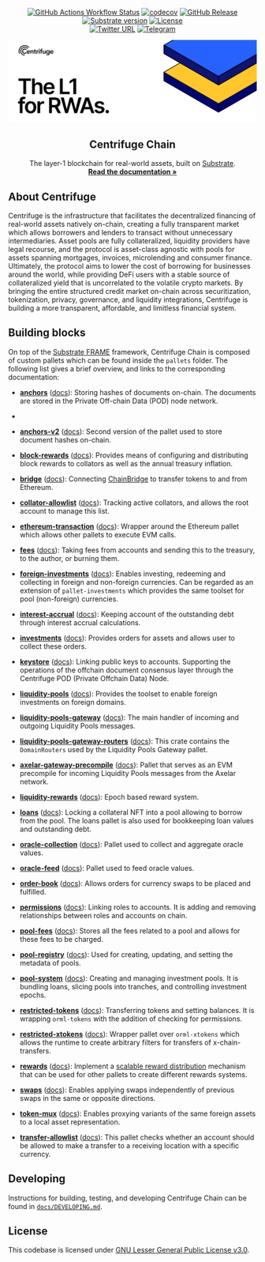 <div align="center">

[![GitHub Actions Workflow Status](https://img.shields.io/github/actions/workflow/status/centrifuge/centrifuge-chain/build-wasm.yml?label=Actions&logo=github)](https://github.com/centrifuge/centrifuge-chain/actions)
[![codecov](https://codecov.io/gh/centrifuge/centrifuge-chain/graph/badge.svg?token=RXlH3AJMRB)](https://codecov.io/gh/centrifuge/centrifuge-chain)
[![GitHub Release](https://img.shields.io/github/v/release/centrifuge/centrifuge-chain)](https://github.com/centrifuge/centrifuge-chain/releases)
[![Substrate version](https://img.shields.io/badge/Substrate-2.0.0-brightgreen?logo=Parity%20Substrate)](https://substrate.io/)
[![License](https://img.shields.io/github/license/centrifuge/centrifuge-chain?color=green)](https://github.com/centrifuge/centrifuge-chain/blob/main/LICENSE)
 <br />
[![Twitter URL](https://img.shields.io/twitter/url?style=social&url=https%3A%2F%2Ftwitter.com%2Fcentrifuge)](https://twitter.com/centrifuge/)
[![Telegram](https://img.shields.io/badge/Telegram-gray?logo=telegram)](https://t.me/centrifuge_chat)

</div>

<p align="center">
  <a href="https://centrifuge.io">
    <img alt="Centrifuge" src="/docs/images/banner.svg">
  </a>
  <h2 align="center">Centrifuge Chain</h2>

  <p align="center">
    The layer-1 blockchain for real-world assets, built on <a href="https://docs.substrate.io/">Substrate</a>.
    <br />
    <a href="https://docs.centrifuge.io/build/cent-chain/"><strong>Read the documentation »</strong></a>
  </p>

## About Centrifuge
Centrifuge is the infrastructure that facilitates the decentralized financing of real-world assets natively on-chain, creating a fully transparent market which allows borrowers and lenders to transact without unnecessary intermediaries. Asset pools are fully collateralized, liquidity providers have legal recourse, and the protocol is asset-class agnostic with pools for assets spanning mortgages, invoices, microlending and consumer finance. Ultimately, the protocol aims to lower the cost of borrowing for businesses around the world, while providing DeFi users with a stable source of collateralized yield that is uncorrelated to the volatile crypto markets. By bringing the entire structured credit market on-chain across securitization, tokenization, privacy, governance, and liquidity integrations, Centrifuge is building a more transparent, affordable, and limitless financial system.

## Building blocks
On top of the [Substrate FRAME](https://docs.substrate.io/reference/frame-pallets/) framework, Centrifuge Chain is composed of custom pallets which can be found inside the `pallets` folder. The following list gives a brief overview, and links to the corresponding documentation:

- [**anchors**](https://github.com/centrifuge/centrifuge-chain/tree/main/pallets/anchors) ([docs](https://reference.centrifuge.io/pallet_anchors/index.html)): Storing hashes of documents on-chain. The documents are stored in the Private Off-chain Data (POD) node network.
- 
- [**anchors-v2**](https://github.com/centrifuge/centrifuge-chain/tree/main/pallets/anchors-v2) ([docs](https://reference.centrifuge.io/pallet_anchors_v2/index.html)): Second version of the pallet used to store document hashes on-chain.

- [**block-rewards**](https://github.com/centrifuge/centrifuge-chain/tree/main/pallets/block-rewards) ([docs](https://reference.centrifuge.io/pallet_block_rewards/index.html)): Provides means of configuring and distributing block rewards to collators as well as the annual treasury inflation.

- [**bridge**](https://github.com/centrifuge/centrifuge-chain/tree/main/pallets/bridge) ([docs](https://reference.centrifuge.io/pallet_bridge/index.html)): Connecting [ChainBridge](https://github.com/centrifuge/chainbridge-substrate) to transfer tokens to and from Ethereum.

- [**collator-allowlist**](https://github.com/centrifuge/centrifuge-chain/tree/main/pallets/collator-allowlist) ([docs](https://reference.centrifuge.io/pallet_collator_allowlist/index.html)): Tracking active collators, and allows the root account to manage this list.

- [**ethereum-transaction**](https://github.com/centrifuge/centrifuge-chain/tree/main/pallets/ethereum-transaction) ([docs](https://reference.centrifuge.io/pallet_ethereum_transaction/index.html)): Wrapper around the Ethereum pallet which allows other pallets to execute EVM calls.

- [**fees**](https://github.com/centrifuge/centrifuge-chain/tree/main/pallets/fees) ([docs](https://reference.centrifuge.io/pallet_fees/index.html)): Taking fees from accounts and sending this to the treasury, to the author, or burning them.

- [**foreign-investments**](https://github.com/centrifuge/centrifuge-chain/tree/main/pallets/foreign-investments) ([docs](https://reference.centrifuge.io/pallet_foreign_investments/index.html)): Enables investing, redeeming and collecting in foreign and non-foreign currencies. Can be regarded as an extension of `pallet-investments` which provides the same toolset for pool (non-foreign) currencies.

- [**interest-accrual**](https://github.com/centrifuge/centrifuge-chain/tree/main/pallets/interest-accrual) ([docs](https://reference.centrifuge.io/pallet_interest_accrual/index.html)): Keeping account of the outstanding debt through interest accrual calculations.

- [**investments**](https://github.com/centrifuge/centrifuge-chain/tree/main/pallets/investments) ([docs](https://reference.centrifuge.io/pallet_investments/index.html)): Provides orders for assets and allows user to collect these orders.

- [**keystore**](https://github.com/centrifuge/centrifuge-chain/tree/main/pallets/keystore) ([docs](https://reference.centrifuge.io/pallet_keystore/index.html)): Linking public keys to accounts. Supporting the operations of the offchain document consensus layer through the Centrifuge POD (Private Offchain Data) Node.

- [**liquidity-pools**](https://github.com/centrifuge/centrifuge-chain/tree/main/pallets/liquidity-pools) ([docs](https://reference.centrifuge.io/pallet_liquidity_pools/index.html)): Provides the toolset to enable foreign investments on foreign domains.

- [**liquidity-pools-gateway**](https://github.com/centrifuge/centrifuge-chain/tree/main/pallets/liquidity-pools-gateway) ([docs](https://reference.centrifuge.io/pallet_liquidity_pools_gateway/index.html)): The main handler of incoming and outgoing Liquidity Pools messages.

- [**liquidity-pools-gateway-routers**](https://github.com/centrifuge/centrifuge-chain/tree/main/pallets/liquidity-pools-gateway/routers) ([docs](https://reference.centrifuge.io/liquidity_pools_gateway_routers/index.html)): This crate contains the `DomainRouters` used by the Liquidity Pools Gateway pallet.

- [**axelar-gateway-precompile**](https://github.com/centrifuge/centrifuge-chain/tree/main/pallets/liquidity-pools-gateway/axelar-gateway-precompile) ([docs](https://reference.centrifuge.io/axelar_gateway_precompile/index.html)): Pallet that serves as an EVM precompile for incoming Liquidity Pools messages from the Axelar network.

- [**liquidity-rewards**](https://github.com/centrifuge/centrifuge-chain/tree/main/pallets/liquidity-rewards) ([docs](https://reference.centrifuge.io/pallet_liquidity_rewards/index.html)): Epoch based reward system.

- [**loans**](https://github.com/centrifuge/centrifuge-chain/tree/main/pallets/loans) ([docs](https://reference.centrifuge.io/pallet_loans/index.html)): Locking a collateral NFT into a pool allowing to borrow from the pool. The loans pallet is also used for bookkeeping loan values and outstanding debt.

- [**oracle-collection**](https://github.com/centrifuge/centrifuge-chain/tree/main/pallets/oracle-collection) ([docs](https://reference.centrifuge.io/pallet_oracle_collection/index.html)): Pallet used to collect and aggregate oracle values.

- [**oracle-feed**](https://github.com/centrifuge/centrifuge-chain/tree/main/pallets/oracle-feed) ([docs](https://reference.centrifuge.io/pallet_oracle_feed/index.html)): Pallet used to feed oracle values.

- [**order-book**](https://github.com/centrifuge/centrifuge-chain/tree/main/pallets/order-book) ([docs](https://reference.centrifuge.io/pallet_order_book/index.html)): Allows orders for currency swaps to be placed and fulfilled.

- [**permissions**](https://github.com/centrifuge/centrifuge-chain/tree/main/pallets/permissions) ([docs](https://reference.centrifuge.io/pallet_permissions/index.html)): Linking roles to accounts. It is adding and removing relationships between roles and accounts on chain.

- [**pool-fees**](https://github.com/centrifuge/centrifuge-chain/tree/main/pallets/pool-fees) ([docs](https://reference.centrifuge.io/pallet_pool_fees/index.html)): Stores all the fees related to a pool and allows for these fees to be charged.

- [**pool-registry**](https://github.com/centrifuge/centrifuge-chain/tree/main/pallets/pool-registry) ([docs](https://reference.centrifuge.io/pallet_pool_registry/index.html)): Used for creating, updating, and setting the metadata of pools.

- [**pool-system**](https://github.com/centrifuge/centrifuge-chain/tree/main/pallets/pool-system) ([docs](https://reference.centrifuge.io/pallet_pool_system/index.html)): Creating and managing investment pools. It is bundling loans, slicing pools into tranches, and controlling investment epochs.

- [**restricted-tokens**](https://github.com/centrifuge/centrifuge-chain/tree/main/pallets/restricted-tokens) ([docs](https://reference.centrifuge.io/pallet_restricted_tokens/index.html)): Transferring tokens and setting balances. It is wrapping `orml-tokens` with the addition of checking for permissions.

- [**restricted-xtokens**](https://github.com/centrifuge/centrifuge-chain/tree/main/pallets/restricted-xtokens) ([docs](https://reference.centrifuge.io/pallet_restricted_xtokens/index.html)): Wrapper pallet over `orml-xtokens` which allows the runtime to create arbitrary filters for transfers of x-chain-transfers.

- [**rewards**](https://github.com/centrifuge/centrifuge-chain/tree/main/pallets/rewards) ([docs](https://reference.centrifuge.io/pallet_rewards/index.html)): Implement a [scalable reward distribution](https://solmaz.io/2019/02/24/scalable-reward-changing/) mechanism that can be used for other pallets to create different rewards systems.

- [**swaps**](https://github.com/centrifuge/centrifuge-chain/tree/main/pallets/swaps) ([docs](https://reference.centrifuge.io/pallet_swaps/index.html)): Enables applying swaps independently of previous swaps in the same or opposite directions.

- [**token-mux**](https://github.com/centrifuge/centrifuge-chain/tree/main/pallets/token-mux) ([docs](https://reference.centrifuge.io/pallet_token_mux/index.html)): Enables proxying variants of the same foreign assets to a local asset representation.

- [**transfer-allowlist**](https://github.com/centrifuge/centrifuge-chain/tree/main/pallets/transfer-allowlist) ([docs](https://reference.centrifuge.io/pallet_transfer_allowlist/index.html)): This pallet checks whether an account should be allowed to make a transfer to a receiving location with a specific currency.

## Developing
Instructions for building, testing, and developing Centrifuge Chain can be found in [`docs/DEVELOPING.md`](docs/DEVELOPING.md).

## License
This codebase is licensed under [GNU Lesser General Public License v3.0](https://github.com/centrifuge/centrifuge-chain/blob/main/LICENSE).

